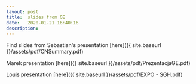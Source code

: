 ```yaml
---
layout: post
title:  slides from GE
date:   2020-01-21 16:40:16
description: 
---
```


Find slides from Sebastian's presentation [here]({{ site.baseurl }}/assets/pdf/CNSummary.pdf)

Marek presentation [here]({{ site.baseurl }}/assets/pdf/PrezentacjaGE.pdf)

Louis presentation [here]({{ site.baseurl }}/assets/pdf/EXPO - SGH.pdf)

  
